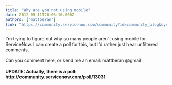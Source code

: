 ```yaml
---
title: "Why are you not using mobile"
date: 2012-09-11T20:06:16.000Z
authors: ["mattberan"]
link: "https://community.servicenow.com/community?id=community_blog&sys_id=90ecaa65dbd0dbc01dcaf3231f9619d8"
---
```

<p>I'm trying to figure out why so many people aren't using mobile for ServiceNow. I can create a poll for this, but I'd rather just hear unfiltered comments.<br /><br />Can you comment here, or send me an email: mattberan @gmail<br /><br /><b>UPDATE: Actually, there is a poll: http://community.servicenow.com/poll/13031</b></p>